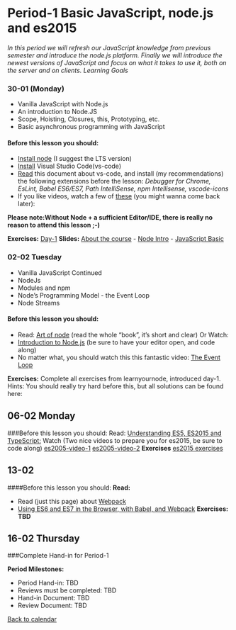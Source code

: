 # Period-1  Basic JavaScript, node.js and es2015   

*In this period we will refresh our JavaScript knowledge from previous semester and introduce the node.js platform. Finally we will introduce the newest versions of JavaScript and focus on what it takes to use it, both on the server and on clients. Learning Goals*

### **30-01 (Monday)** 
* Vanilla JavaScript with Node.js
* An introduction to Node.JS
* Scope, Hoisting, Closures, this, Prototyping, etc.
* Basic asynchronous programming with JavaScript

#### Before this lesson you should:
* [Install node](https://nodejs.org/en/download/current/)  (I suggest the LTS version)
* [Install](https://code.visualstudio.com/download) Visual Studio Code(vs-code)
* [Read](https://code.visualstudio.com/Docs/languages/javascript) this document about vs-code, and install (my recommendations) the following extensions before the lesson: 
 *Debugger for Chrome, EsLint, Babel ES6/ES7, Path IntelliSense, npm Intellisense, vscode-icons*
* If you like videos, watch a few of [these](https://code.visualstudio.com/docs/introvideos/overview) (you might wanna come back later):

**Please note:Without Node + a sufficient Editor/IDE, there is really no reason to attend this lesson ;-)** 

**Exercises:** [Day-1](https://docs.google.com/document/d/1nGvH5rrd2yhnZqnKfvgS5hBQqwhbbSVyHG31MenA7-o/edit)     **Slides:**   [About the course](http://js-plaul.rhcloud.com/fsj/fsj.html#1)  -   [Node Intro](http://js-plaul.rhcloud.com/node1/NodeIntro.html#1)  -   [JavaScript Basic](http://js-plaul.rhcloud.com/javascript1/js.html#1)   

### **02-02 Tuesday**
* Vanilla JavaScript Continued
* NodeJs 
* Modules and npm
* Node’s Programming Model - the Event Loop
* Node Streams

#### Before this lesson you should:
* Read: [Art of node](https://github.com/maxogden/art-of-node) (read the whole “book”, it’s short and clear)
Or Watch:
* [Introduction to Node.js](https://www.youtube.com/watch?v=GJmFG4ffJZU)  (be sure to have your editor open, and code along)
* No matter what, you should watch this this fantastic video: [The Event Loop](https://www.youtube.com/watch?v=8aGhZQkoFbQ)

**Exercises:** Complete all exercises from learnyournode, introduced day-1.
Hints: You should really try hard before this, but all solutions can be found here: 

## **06-02 Monday**
###Before this lesson you should:
Read:
[Understanding ES5, ES2015 and TypeScript:](https://johnpapa.net/es5-es2015-typescript/)
Watch (Two nice videos to prepare you for es2015, be sure to code along)
[es2005-video-1](https://www.youtube.com/watch?v=AfWYO8t7ed4)
[es2005-video-2](https://www.youtube.com/watch?v=LmL0Gh193M0)
**Exercises** [es2015 exercises](https://docs.google.com/document/d/1pkWn0_FoZuDJhGei4XlX4mx4zkZH7iuhtc6ecr5kelY/edit)
## **13-02**
####Before this lesson you should:
**Read:**
* Read (just this page) about [Webpack](https://webpack.github.io/docs/what-is-webpack.html)
* [Using ES6 and ES7 in the Browser, with Babel, and Webpack](http://jamesknelson.com/using-es6-in-the-browser-with-babel-6-and-webpack/)
**Exercises: TBD**
## **16-02 Thursday**
###Complete Hand-in for Period-1

**Period Milestones:**
* Period Hand-in:                     TBD
* Reviews must be completed: TBD
* Hand-in Document:  TBD
* Review Document:   TBD

[Back to calendar](periods.md)

